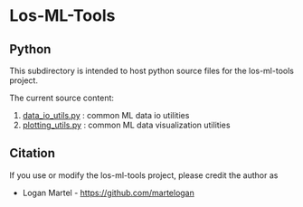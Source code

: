 # Los-ML-Tools

## Python

This subdirectory is intended to host python source files for the los-ml-tools project.

The current source content:

1. [data_io_utils.py](data_io_utils.py) : common ML data io utilities
1. [plotting_utils.py](plotitng_utils.py) : common ML data visualization utilities

## Citation

If you use or modify the los-ml-tools project, please credit the author as

* Logan Martel - https://github.com/martelogan
